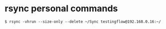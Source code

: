 # rsync personal commands
```shell
$ rsync -vhrun --size-only --delete ~/Sync testingflow@192.168.0.16:~/
```
